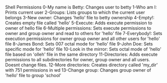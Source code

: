 Shell Permissions
      0-My name is Betty: Changes user to betty
      1-Who am I: Prints current user
      2-Groups: Lists groups to which the current user belongs
      3-New owner: Changes 'hello' file to betty ownership
      4-Empty!: Creates empty file called 'hello'
      5-Execute: Adds execute permission to owner of hello file
      6-Multiple permissions: Sets execute permissions to owner and group owner and read to others for 'hello' file
      7-Everybody!: Sets execution permissions for owner group owner and all other users for 'hello' file
      8-James Bond: Sets 007 octal mode for 'hello' file
      9-John Doe: Sets specific mode for 'hello' file
      10-Look in the mirror: Sets octal mode of 'hello' file based on 'olleh' file in the same directory
      11-Directories: Adds execute permissions to all subdirectories for owner, group owner and all users. Doesnt change files.
      12-More directories: Creates directory called 'my_dir' with 751 permissions in wd
      13-Change group: Changes group owner of 'hello' file to group 'school'